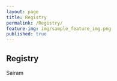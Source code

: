 ```yaml
---
layout: page
title: Registry
permalink: /Registry/
feature-img: img/sample_feature_img.png
published: true
---
```


## Registry 

Sairam

